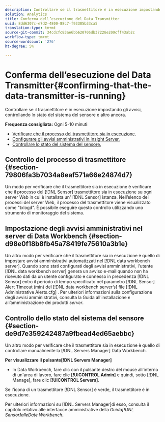 ```yaml
---
description: Controllare se il trasmettitore è in esecuzione impostando gli avvisi, controllando lo stato del sistema del sensore e altro ancora.
solution: Analytics
title: Conferma dell’esecuzione del Data Transmitter
uuid: 8dd6307c-e7d2-4800-88c7-f93385b33ca5
translation-type: tm+mt
source-git-commit: 34cdcfc83ae6bb620706db37228e200cff43ab2c
workflow-type: tm+mt
source-wordcount: '276'
ht-degree: 5%

---
```



# Conferma dell’esecuzione del Data Transmitter{#confirming-that-the-data-transmitter-is-running}

Controllare se il trasmettitore è in esecuzione impostando gli avvisi, controllando lo stato del sistema del sensore e altro ancora.

**Frequenza consigliata:** Ogni 5-10 minuti

* [Verificare che il processo del trasmettitore sia in esecuzione.](../../../home/c-snsr-ovrvw/admin-sensor/c-data-trmtr-rng.md#section-79806fa3b7034a8eaf571a66e24874d7)
* [Configurare gli avvisi amministrativi in Insight Server.](../../../home/c-snsr-ovrvw/admin-sensor/c-data-trmtr-rng.md#section-d98e0f18b8fb45a78419fe75610a3b1e)
* [Controllare lo stato del sistema del sensore.](../../../home/c-snsr-ovrvw/admin-sensor/c-data-trmtr-rng.md#section-de9d7e359242487a9fbead4ed65aebbc)

## Controllo del processo di trasmettitore {#section-79806fa3b7034a8eaf571a66e24874d7}

Un modo per verificare che il trasmettitore sia in esecuzione è verificare che il processo del [!DNL Sensor] trasmettitore sia in esecuzione su ogni server Web in cui è installata un&#39; [!DNL Sensor] istanza. Nell’elenco dei processi del server Web, il processo del trasmettitore viene visualizzato come &quot;txlogd&quot;. È possibile eseguire questo controllo utilizzando uno strumento di monitoraggio del sistema.

## Impostazione degli avvisi amministrativi nel server di Data Workbench {#section-d98e0f18b8fb45a78419fe75610a3b1e}

Un altro modo per verificare che il trasmettitore sia in esecuzione è quello di impostare avvisi amministrativi automatizzati nel [!DNL data workbench server]. Quando sono stati configurati degli avvisi amministrativi, l&#39;utente [!DNL data workbench server] genera un avviso e-mail quando non ha ricevuto dati da un utente configurato e connesso in precedenza [!DNL Sensor] entro il periodo di tempo specificato nel parametro [!DNL Sensor] Alert Timeout (min) del [!DNL data workbench server’s] file [!DNL Administrative Alerts.cfg] . Per ulteriori informazioni sulla configurazione degli avvisi amministrativi, consulta la Guida all’installazione e all’amministrazione dei prodotti *server*.

## Controllo dello stato del sistema del sensore {#section-de9d7e359242487a9fbead4ed65aebbc}

Un altro modo per verificare che il trasmettitore sia in esecuzione è quello di controllare manualmente la [!DNL Servers Manager] Data Workbench.

**Per visualizzare il pulsante[!DNL Servers Manager]**

* In Data Workbench, fare clic con il pulsante destro del mouse all&#39;interno di un&#39;area di lavoro, fare clic **[!UICONTROL Admin]** e quindi, sotto [!DNL Manage], fare clic **[!UICONTROL Servers]**.

Se l&#39;icona di un trasmettitore [!DNL Sensor] è verde, il trasmettitore è in esecuzione.

Per ulteriori informazioni su [!DNL Servers Manager]di esso, consulta il capitolo relativo alle interfacce amministrative della *Guida[!DNL Sensor]alleDate Workbench*.
